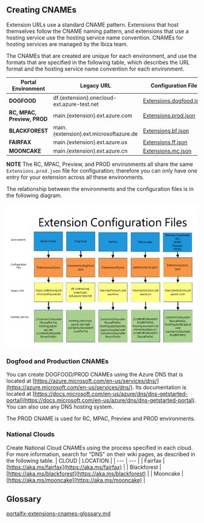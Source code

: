 <a name="creating-cnames"></a>
## Creating CNAMEs
 Extension URLs use a standard CNAME pattern. Extensions that host themselves follow the CNAME naming pattern, and extensions that use a hosting service use the hosting service name convention. CNAMEs for hosting services are managed by the Ibiza team. 
 
 The CNAMEs that are created are unique for each environment, and use the formats that are specified in the following table, which describes the URL format and the hosting service name convention for each environment.

| Portal Environment	| Legacy URL | Configuration File  | Hosting Service |
| --- | --- |  --- | --- |
| **DOGFOOD**	| df.{extension}.onecloud-ext.azure-test.net |   [Extensions.dogfood.json](https://msazure.visualstudio.com/One/Azure%20Portal/_git/AzureUX-PortalFx?_a=contents&path=%2Fsrc%2FRDPackages%2FOneCloud%2FExtensions.dogfood.json&version=GBdev)  |`//hosting.onecloud.azure-test.net/{contentUnbundlerRoutePrefix}` |
| **RC, MPAC, Preview, PROD** 	| 	main.{extension}.ext.azure.com | [Extensions.prod.json](https://msazure.visualstudio.com/One/Azure%20Portal/_git/AzureUX-PortalFx?_a=contents&path=%2Fsrc%2FRDPackages%2FOneCloud%2FExtensions.prod.json&version=GBdev) 	| {contentUnbundlerRoutePrefix}.hosting.portal.azure.net/{contentUnbundlerRoutePrefix} |
| **BLACKFOREST**	| main.{extension}.ext.microsoftazure.de | [Extensions.bf.json](https://msazure.visualstudio.com/One/Azure%20Portal/_git/AzureUX-PortalFx?_a=contents&path=%2Fsrc%2FRDPackages%2FOneCloud%2FExtensions.bf.json&version=GBdev)    |  //{contentUnbundlerRoutePrefix}.hosting.azure-api.de/{contentUnbundlerRoutePrefix} |
| **FAIRFAX**		| main.{extension}.ext.azure.us | [Extensions.ff.json](https://msazure.visualstudio.com/One/Azure%20Portal/_git/AzureUX-PortalFx?_a=contents&path=%2Fsrc%2FRDPackages%2FOneCloud%2FExtensions.ff.json&version=GBdev)   |  {contentUnbundlerRoutePrefix}.hosting.azureportal.usgovcloudapi.net/{contentUnbundlerRoutePrefix |
| **MOONCAKE**		| main.{extension}.ext.azure.cn | [Extensions.mc.json](https://msazure.visualstudio.com/One/Azure%20Portal/_git/AzureUX-PortalFx?_a=contents&path=%2Fsrc%2FRDPackages%2FOneCloud%2FExtensions.mc.json&version=GBdev)    | {contentUnbundlerRoutePrefix}.hosting.azureportal.chinacloudapi.cn/{contentUnbundlerRoutePrefix} |                  |

**NOTE** The RC, MPAC, Preview, and PROD environments all share the same `Extensions.prod.json` file for configuration; therefore you can only have one entry for your extension across all these environments. 

The relationship between the environments and the configuration files is in the following diagram.

 ![alt-text](../media/portalfx-extensions-cnames/extensionEnvironments.png  "Extension Configurations and Environments")

<a name="creating-cnames-dogfood-and-production-cnames"></a>
### Dogfood and Production CNAMEs
You can create DOGFOOD/PROD CNAMEs using the Azure DNS that is located at
 [https://azure.microsoft.com/en-us/services/dns/](https://azure.microsoft.com/en-us/services/dns/). Its documentation is located at  [https://docs.microsoft.com/en-us/azure/dns/dns-getstarted-portal](https://docs.microsoft.com/en-us/azure/dns/dns-getstarted-portal).  You can also use any DNS hosting system.

The PROD CNAME is used for RC, MPAC, Preview and PROD environments.

<a name="creating-cnames-national-clouds"></a>
### National Clouds
Create National Cloud CNAMEs using the process specified in each cloud.  For more information, search for "DNS" on their wiki pages, as described in the following table.
 | CLOUD | LOCATION |
 | --- | --- |
 | Fairfax | [https://aka.ms/fairfax](https://aka.ms/fairfax) |
 | Blackforest  | [https://aka.ms/blackforest](https://aka.ms/blackforest)  |
 | Mooncake | [https://aka.ms/mooncake](https://aka.ms/mooncake) |
 
<a name="glossary"></a>
## Glossary

 [portalfx-extensions-cnames-glossary.md](portalfx-extensions-cnames-glossary.md)